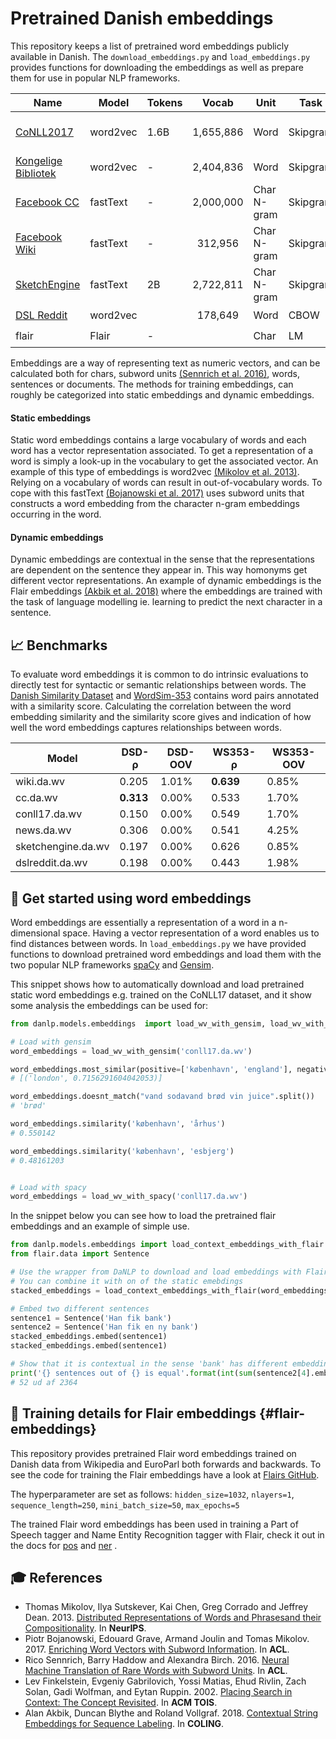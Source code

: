 Pretrained Danish embeddings
============================

This repository keeps a list of pretrained word embeddings publicly available in Danish. The `download_embeddings.py`
and `load_embeddings.py` provides functions for downloading the embeddings as well as prepare them for use in 
popular NLP frameworks.

| Name                                                                      | Model    | Tokens |   Vocab   | Unit        | Task     | License                                                                                | DaNLP |
|---------------------------------------------------------------------------|----------|--------|:---------:|-------------|----------|----------------------------------------------------------------------------------------|-------|
| [CoNLL2017](http://vectors.nlpl.eu/repository/#)                          | word2vec | 1.6B   | 1,655,886 | Word        | Skipgram | [CC BY-NC-SA 4.0](https://embeddings.sketchengine.co.uk/static/index.html)             | ✔️    |
| [Kongelige Bibliotek](https://loar.kb.dk/handle/1902/329)                 | word2vec | -      | 2,404,836 | Word        | Skipgram | [CC0 1.0](https://loar.kb.dk/handle/1902/329)                                          | ✔️    |
| [Facebook CC](https://fasttext.cc/docs/en/crawl-vectors.html)             | fastText | -      | 2,000,000 | Char N-gram | Skipgram | [CC BY-SA 3.0](https://fasttext.cc/docs/en/crawl-vectors.html#license)                 | ✔️    |
| [Facebook Wiki](https://fasttext.cc/docs/en/pretrained-vectors.html)      | fastText | -      |  312,956  | Char N-gram | Skipgram | [CC BY-SA 3.0](https://fasttext.cc/docs/en/crawl-vectors.html#license)                 | ✔️    |
| [SketchEngine](https://embeddings.sketchengine.co.uk/static/index.html)   | fastText | 2B     | 2,722,811 | Char N-gram | Skipgram | [CC BY-NC-SA 4.0](https://embeddings.sketchengine.co.uk/static/index.html)             | ✔️    |
| [DSL Reddit](https://github.com/danish-stance-detectors/RumourResolution) | word2vec |        |  178,649  | Word        | CBOW     | [MIT](https://github.com/danish-stance-detectors/RumourResolution/blob/master/LICENSE) | ✔️    |
| flair                                                                     | Flair    | -      |           | Char        | LM       | MIT                                                                                    | ✔️    |

Embeddings are a way of representing text as numeric vectors, and can be calculated both for chars, subword units [(Sennrich et al. 2016)](https://aclweb.org/anthology/P16-1162), 
words, sentences or documents.
The methods for training embeddings, can roughly be categorized into static embeddings and dynamic embeddings.

#### Static embeddings
Static word embeddings contains a large vocabulary of words and each word has a vector representation associated.
To get a representation of a word is simply a look-up in the vocabulary to get the associated vector. An example of this
type of embeddings is word2vec [(Mikolov et al. 2013)](https://papers.nips.cc/paper/5021-distributed-representations-of-words-and-phrases-and-their-compositionality.pdf).
Relying on a vocabulary of words can result in out-of-vocabulary words. To cope with this fastText [(Bojanowski et al. 2017)](https://aclweb.org/anthology/Q17-1010)
uses subword units that constructs a word embedding from the character n-gram embeddings occurring in the word.

#### Dynamic embeddings
Dynamic embeddings are contextual in the sense that the representations are dependent on the sentence they appear in.
This way homonyms get different vector representations. An example of dynamic embeddings is the Flair embeddings [(Akbik et al. 2018)](https://aclanthology.coli.uni-saarland.de/papers/C18-1139/c18-1139)
where the embeddings are trained with the task of language modelling ie. learning to predict 
the next character in a sentence.


## 📈 Benchmarks

To evaluate word embeddings it is common to do intrinsic evaluations to 
directly test for syntactic or semantic relationships between words. The 
[Danish Similarity Dataset](../datasets.md#danish-similarity-dataset) and [WordSim-353](../datasets.md#wordsim-353) contains word pairs annotated with a similarity score. Calculating the correlation between the word embedding similarity and the similarity score
gives and indication of how well the word embeddings captures relationships 
between words.

| Model              | DSD-ρ     | DSD-OOV | WS353-ρ   | WS353-OOV |
|--------------------|-----------|---------|-----------|-----------|
| wiki.da.wv         | 0.205     | 1.01%   | **0.639** | 0.85%     |
| cc.da.wv           | **0.313** | 0.00%   | 0.533     | 1.70%     |
| conll17.da.wv      | 0.150     | 0.00%   | 0.549     | 1.70%     |
| news.da.wv         | 0.306     | 0.00%   | 0.541     | 4.25%     |
| sketchengine.da.wv | 0.197     | 0.00%   | 0.626     | 0.85%     |
| dslreddit.da.wv    | 0.198     | 0.00%   | 0.443     | 1.98%     |

## 🐣 Get started using word embeddings

Word embeddings are essentially a representation of a word in a n-dimensional space.
Having a vector representation of a word enables us to find distances between words.
In `load_embeddings.py` we have provided functions to download pretrained word embeddings and load them with
the two popular NLP frameworks [spaCy](https://spacy.io/) and [Gensim](https://radimrehurek.com/gensim/).

This snippet shows how to automatically download and load pretrained static word embeddings e.g. trained on the CoNLL17 dataset, and it show some analysis  the embeddings can be used for: 
```python
from danlp.models.embeddings  import load_wv_with_gensim, load_wv_with_spacy

# Load with gensim
word_embeddings = load_wv_with_gensim('conll17.da.wv')

word_embeddings.most_similar(positive=['københavn', 'england'], negative=['danmark'], topn=1)
# [('london', 0.7156291604042053)]

word_embeddings.doesnt_match("vand sodavand brød vin juice".split())
# 'brød'

word_embeddings.similarity('københavn', 'århus')
# 0.550142

word_embeddings.similarity('københavn', 'esbjerg')
# 0.48161203


# Load with spacy
word_embeddings = load_wv_with_spacy('conll17.da.wv')

```



In the snippet below you can see how to load the pretrained flair embeddings and an example of simple use. 

```python
from danlp.models.embeddings import load_context_embeddings_with_flair
from flair.data import Sentence

# Use the wrapper from DaNLP to download and load embeddings with Flair
# You can combine it with on of the static emebdings
stacked_embeddings = load_context_embeddings_with_flair(word_embeddings='wiki.da.wv')

# Embed two different sentences
sentence1 = Sentence('Han fik bank')
sentence2 = Sentence('Han fik en ny bank')
stacked_embeddings.embed(sentence1)
stacked_embeddings.embed(sentence1)

# Show that it is contextual in the sense 'bank' has different embedding after context
print('{} sentences out of {} is equal'.format(int(sum(sentence2[4].embedding==sentence1[2].embedding)), len(sentence1[2].embedding)))
# 52 ud af 2364
```



## 🔧 Training details for Flair embeddings {#flair-embeddings}

This repository provides pretrained Flair word embeddings trained on Danish data from Wikipedia and EuroParl both forwards and backwards. To see the code for training the Flair embeddings have a look at  [Flairs GitHub](https://github.com/zalandoresearch/flair).

The hyperparameter are set as follows: `hidden_size=1032`, `nlayers=1`, `sequence_length=250`, `mini_batch_size=50`, 
`max_epochs=5`


The trained Flair word embeddings has been used in training a Part of Speech tagger and Name Entity Recognition tagger with Flair, check it out in the docs for  [pos](pos.md) and [ner](ner.md) . 


## 🎓 References

- Thomas Mikolov, Ilya Sutskever, Kai Chen, Greg Corrado and Jeffrey Dean. 2013. [Distributed Representations of Words and Phrasesand their Compositionality](https://papers.nips.cc/paper/5021-distributed-representations-of-words-and-phrases-and-their-compositionality.pdf). In **NeurIPS**.
- Piotr Bojanowski, Edouard Grave, Armand Joulin and Tomas Mikolov. 2017. [Enriching Word Vectors with Subword Information](https://aclweb.org/anthology/Q17-1010). In **ACL**.
- Rico Sennrich, Barry Haddow and Alexandra Birch. 2016. [Neural Machine Translation of Rare Words with Subword Units](https://aclweb.org/anthology/P16-1162). In **ACL**.
- Lev Finkelstein, Evgeniy Gabrilovich, Yossi Matias, Ehud Rivlin, Zach Solan, Gadi Wolfman, and Eytan Ruppin. 2002. [Placing Search in Context: The Concept Revisited](http://www.cs.technion.ac.il/~gabr/papers/tois_context.pdf). In  **ACM TOIS**.
- Alan Akbik, Duncan Blythe and Roland Vollgraf. 2018. [Contextual String Embeddings for Sequence Labeling](https://aclanthology.coli.uni-saarland.de/papers/C18-1139/c18-1139). In **COLING**.